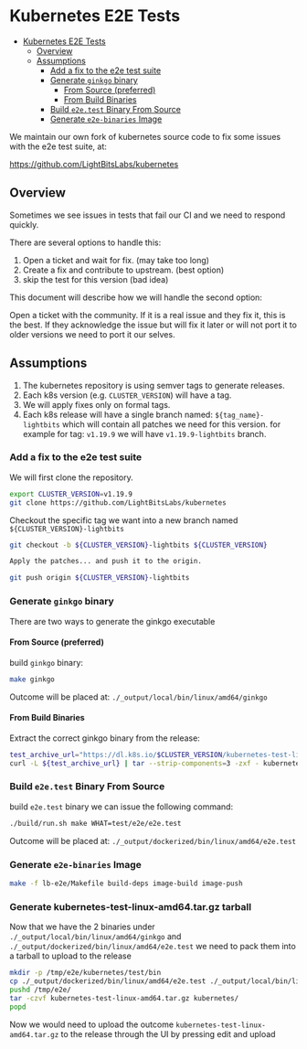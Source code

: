 # Kubernetes E2E Tests

- [Kubernetes E2E Tests](#kubernetes-e2e-tests)
  - [Overview](#overview)
  - [Assumptions](#assumptions)
    - [Add a fix to the e2e test suite](#add-a-fix-to-the-e2e-test-suite)
    - [Generate `ginkgo` binary](#generate-ginkgo-binary)
      - [From Source (preferred)](#from-source-preferred)
      - [From Build Binaries](#from-build-binaries)
    - [Build `e2e.test` Binary From Source](#build-e2etest-binary-from-source)
    - [Generate `e2e-binaries` Image](#generate-e2e-binaries-image)


We maintain our own fork of kubernetes source code to fix some issues with the e2e test suite, at:

https://github.com/LightBitsLabs/kubernetes

## Overview

Sometimes we see issues in tests that fail our CI and we need to respond quickly.

There are several options to handle this:

1. Open a ticket and wait for fix. (may take too long)
2. Create a fix and contribute to upstream. (best option)
3. skip the test for this version (bad idea)

This document will describe how we will handle the second option:

Open a ticket with the community. If it is a real issue and they fix it, this is the best.
If they acknowledge the issue but will fix it later or will not port it to older versions we need to port it our selves.

## Assumptions

1. The kubernetes repository is using semver tags to generate releases.
2. Each k8s version (e.g. `CLUSTER_VERSION`) will have a tag.
3. We will apply fixes only on formal tags.
4. Each k8s release will have a single branch named: `${tag_name}-lightbits` which will contain all patches we need for this version.
    for example for tag: `v1.19.9` we will have `v1.19.9-lightbits` branch.
### Add a fix to the e2e test suite

We will first clone the repository.

```bash
export CLUSTER_VERSION=v1.19.9
git clone https://github.com/LightBitsLabs/kubernetes
```

Checkout the specific tag we want into a new branch named `${CLUSTER_VERSION}-lightbits`

```bash
git checkout -b ${CLUSTER_VERSION}-lightbits ${CLUSTER_VERSION}

Apply the patches... and push it to the origin.

git push origin ${CLUSTER_VERSION}-lightbits
```

### Generate `ginkgo` binary

There are two ways to generate the ginkgo executable

#### From Source (preferred)

build `ginkgo` binary:

```bash
make ginkgo
```

Outcome will be placed at: `./_output/local/bin/linux/amd64/ginkgo`

#### From Build Binaries

Extract the correct ginkgo binary from the release:

```bash
test_archive_url="https://dl.k8s.io/$CLUSTER_VERSION/kubernetes-test-linux-amd64.tar.gz"
curl -L ${test_archive_url} | tar --strip-components=3 -zxf - kubernetes/test/bin/ginkgo
```

### Build `e2e.test` Binary From Source

build `e2e.test` binary we can issue the following command:

```bash
./build/run.sh make WHAT=test/e2e/e2e.test
```

Outcome will be placed at: `./_output/dockerized/bin/linux/amd64/e2e.test`

### Generate `e2e-binaries` Image

```bash
make -f lb-e2e/Makefile build-deps image-build image-push
```

### Generate kubernetes-test-linux-amd64.tar.gz tarball

Now that we have the 2 binaries under `./_output/local/bin/linux/amd64/ginkgo` and `./_output/dockerized/bin/linux/amd64/e2e.test`
we need to pack them into a tarball to upload to the release

```bash
mkdir -p /tmp/e2e/kubernetes/test/bin
cp ./_output/dockerized/bin/linux/amd64/e2e.test ./_output/local/bin/linux/amd64/ginkgo /tmp/e2e/kubernetes/test/bin
pushd /tmp/e2e/
tar -czvf kubernetes-test-linux-amd64.tar.gz kubernetes/
popd
```

Now we would need to upload the outcome `kubernetes-test-linux-amd64.tar.gz` to the release through the UI by pressing edit and upload
